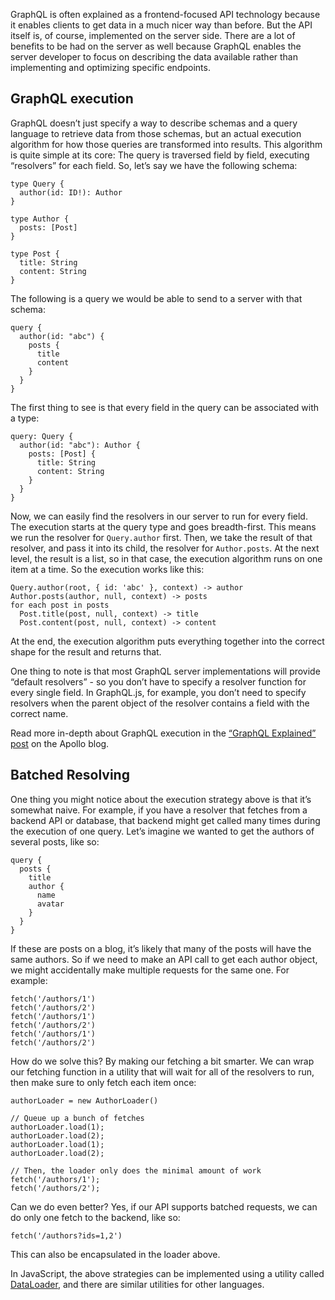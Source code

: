 GraphQL is often explained as a frontend-focused API technology because it enables clients to get data in a much nicer way than before. But the API itself is, of course, implemented on the server side. There are a lot of benefits to be had on the server as well because GraphQL enables the server developer to focus on describing the data available rather than implementing and optimizing specific endpoints.

## GraphQL execution

GraphQL doesn’t just specify a way to describe schemas and a query language to retrieve data from those schemas, but an actual execution algorithm for how those queries are transformed into results. This algorithm is quite simple at its core: The query is traversed field by field, executing “resolvers” for each field. So, let’s say we have the following schema:

    type Query {
      author(id: ID!): Author
    }

    type Author {
      posts: [Post]
    }

    type Post {
      title: String
      content: String
    }

The following is a query we would be able to send to a server with that schema:

    query {
      author(id: "abc") {
        posts {
          title
          content
        }
      }
    }

The first thing to see is that every field in the query can be associated with a type:

    query: Query {
      author(id: "abc"): Author {
        posts: [Post] {
          title: String
          content: String
        }
      }
    }

Now, we can easily find the resolvers in our server to run for every field. The execution starts at the query type and goes breadth-first. This means we run the resolver for `Query.author` first. Then, we take the result of that resolver, and pass it into its child, the resolver for `Author.posts`. At the next level, the result is a list, so in that case, the execution algorithm runs on one item at a time. So the execution works like this:

    Query.author(root, { id: 'abc' }, context) -> author
    Author.posts(author, null, context) -> posts
    for each post in posts
      Post.title(post, null, context) -> title
      Post.content(post, null, context) -> content

At the end, the execution algorithm puts everything together into the correct shape for the result and returns that.

One thing to note is that most GraphQL server implementations will provide “default resolvers” - so you don’t have to specify a resolver function for every single field. In GraphQL.js, for example, you don’t need to specify resolvers when the parent object of the resolver contains a field with the correct name.

Read more in-depth about GraphQL execution in the [“GraphQL Explained” post](https://dev-blog.apollodata.com/graphql-explained-5844742f195e) on the Apollo blog.

## Batched Resolving

One thing you might notice about the execution strategy above is that it’s somewhat naive. For example, if you have a resolver that fetches from a backend API or database, that backend might get called many times during the execution of one query. Let’s imagine we wanted to get the authors of several posts, like so:

    query {
      posts {
        title
        author {
          name
          avatar
        }
      }
    }

If these are posts on a blog, it’s likely that many of the posts will have the same authors. So if we need to make an API call to get each author object, we might accidentally make multiple requests for the same one. For example:

    fetch('/authors/1')
    fetch('/authors/2')
    fetch('/authors/1')
    fetch('/authors/2')
    fetch('/authors/1')
    fetch('/authors/2')

How do we solve this? By making our fetching a bit smarter. We can wrap our fetching function in a utility that will wait for all of the resolvers to run, then make sure to only fetch each item once:

    authorLoader = new AuthorLoader()

    // Queue up a bunch of fetches
    authorLoader.load(1);
    authorLoader.load(2);
    authorLoader.load(1);
    authorLoader.load(2);

    // Then, the loader only does the minimal amount of work
    fetch('/authors/1');
    fetch('/authors/2');

Can we do even better? Yes, if our API supports batched requests, we can do only one fetch to the backend, like so:

    fetch('/authors?ids=1,2')

This can also be encapsulated in the loader above.

In JavaScript, the above strategies can be implemented using a utility called [DataLoader](https://github.com/facebook/dataloader), and there are similar utilities for other languages.
